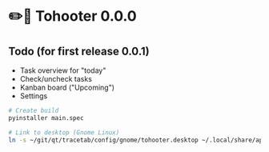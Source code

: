 # ✏️🦉 Tohooter 0.0.0

## Todo (for first release 0.0.1)

- Task overview for "today"
- Check/uncheck tasks
- Kanban board ("Upcoming")
- Settings

```bash
# Create build
pyinstaller main.spec 

# Link to desktop (Gnome Linux)
ln -s ~/git/qt/tracetab/config/gnome/tohooter.desktop ~/.local/share/applications/tohooter.desktop
```

